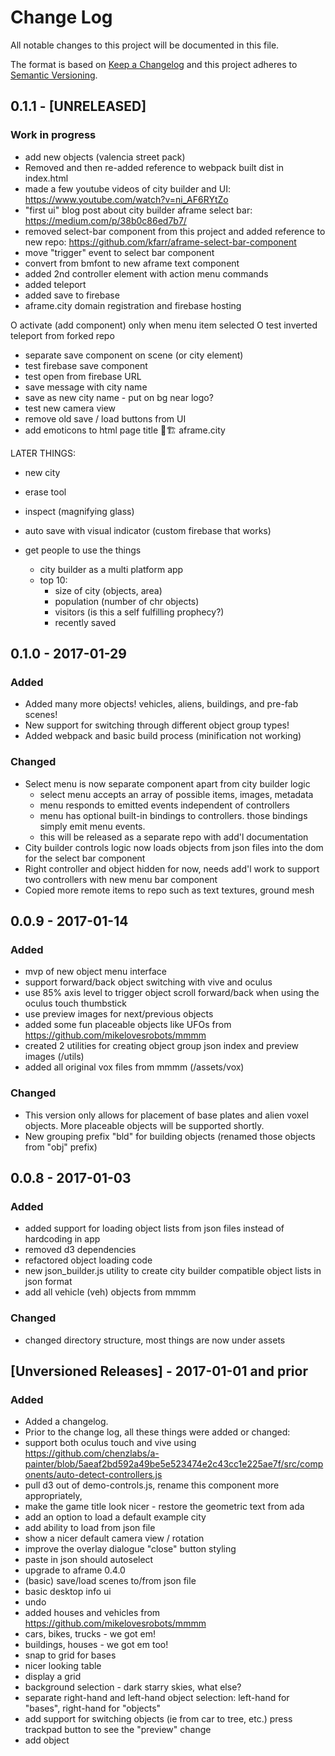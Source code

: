 # Change Log
All notable changes to this project will be documented in this file.

The format is based on [Keep a Changelog](http://keepachangelog.com/)
and this project adheres to [Semantic Versioning](http://semver.org/).


## 0.1.1 - [UNRELEASED]
### Work in progress
* add new objects (valencia street pack)
* Removed and then re-added reference to webpack built dist in index.html
* made a few youtube videos of city builder and UI: https://www.youtube.com/watch?v=ni_AF6RYtZo
* "first ui" blog post about city builder aframe select bar: https://medium.com/p/38b0c86ed7b7/
* removed select-bar component from this project and added reference to new repo: https://github.com/kfarr/aframe-select-bar-component
* move "trigger" event to select bar component
* convert from bmfont to new aframe text component
* added 2nd controller element with action menu commands
* added teleport
* added save to firebase
* aframe.city domain registration and firebase hosting

O activate (add component) only when menu item selected
O test inverted teleport from forked repo
- separate save component on scene (or city element)
- test firebase save component
- test open from firebase URL
- save message with city name
- save as new city name - put on bg near logo?
- test new camera view
- remove old save / load buttons from UI
- add emoticons to html page title 🌆🏗️ aframe.city

LATER THINGS:
- new city
- erase tool
- inspect (magnifying glass)
- auto save with visual indicator (custom firebase that works)

- get people to use the things
  - city builder as a multi platform app
  - top 10:
    - size of city (objects, area)
    - population (number of chr objects)
    - visitors (is this a self fulfilling prophecy?)
    - recently saved

## 0.1.0 - 2017-01-29
### Added
- Added many more objects! vehicles, aliens, buildings, and pre-fab scenes!
- New support for switching through different object group types!
- Added webpack and basic build process (minification not working)

### Changed
- Select menu is now separate component apart from city builder logic
  - select menu accepts an array of possible items, images, metadata
  - menu responds to emitted events independent of controllers
  - menu has optional built-in bindings to controllers. those bindings simply emit menu events.
  - this will be released as a separate repo with add'l documentation
- City builder controls logic now loads objects from json files into the dom for the select bar component
- Right controller and object hidden for now, needs add'l work to support two controllers with new menu bar component
- Copied more remote items to repo such as text textures, ground mesh

## 0.0.9 - 2017-01-14
### Added
- mvp of new object menu interface
- support forward/back object switching with vive and oculus
- use 85% axis level to trigger object scroll forward/back when using the oculus touch thumbstick
- use preview images for next/previous objects
- added some fun placeable objects like UFOs from https://github.com/mikelovesrobots/mmmm
- created 2 utilities for creating object group json index and preview images (/utils)
- added all original vox files from mmmm (/assets/vox)

### Changed
- This version only allows for placement of base plates and alien voxel objects. More placeable objects will be supported shortly.
- New grouping prefix "bld" for building objects (renamed those objects from "obj" prefix)

## 0.0.8 - 2017-01-03
### Added
- added support for loading object lists from json files instead of hardcoding in app
- removed d3 dependencies
- refactored object loading code
- new json_builder.js utility to create city builder compatible object lists in json format
- add all vehicle (veh) objects from mmmm

### Changed
- changed directory structure, most things are now under assets

## [Unversioned Releases] - 2017-01-01 and prior
### Added
- Added a changelog.
- Prior to the change log, all these things were added or changed:
- support both oculus touch and vive using https://github.com/chenzlabs/a-painter/blob/5aeaf2bd592a49be5e523474e2c43cc1e225ae7f/src/components/auto-detect-controllers.js
- pull d3 out of demo-controls.js, rename this component more appropriately,
- make the game title look nicer - restore the geometric text from ada
- add an option to load a default example city
- add ability to load from json file
- show a nicer default camera view / rotation
- improve the overlay dialogue "close" button styling
- paste in json should autoselect
- upgrade to aframe 0.4.0
- (basic) save/load scenes to/from json file
- basic desktop info ui
- undo
- added houses and vehicles from https://github.com/mikelovesrobots/mmmm
- cars, bikes, trucks - we got em!
- buildings, houses - we got em too!
- snap to grid for bases
- nicer looking table
- display a grid
- background selection - dark starry skies, what else?
- separate right-hand and left-hand object selection: left-hand for "bases", right-hand for "objects"
- add support for switching objects (ie from car to tree, etc.) press trackpad button to see the "preview" change
- add object
